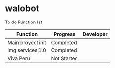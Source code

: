 # walobot

To do Function list

| Function            | Progress     | Developer      |
|---------------------|--------------|-----------------|
| Main proyect init   | Completed    |                |
| img services 1.0    | Completed    |                |
| Viva Peru           | Not Started  |                |
